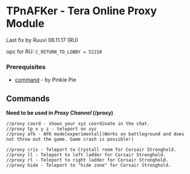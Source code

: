 # TPnAFKer - Tera Online Proxy Module
Last fix by Ruuvi 06.11.17 (RU)

opc for RU: ``C_RETURN_TO_LOBBY = 52210``
### Prerequisites
* [command](https://github.com/pinkipi/command) - by Pinkie Pie

## Commands
**Need to be used in _Proxy Channel_ (/proxy)**
```
//proxy coord - shows your xyz coordinate in the chat.
//proxy tp x y z - teleport on xyz
//proxy afk - AFK mode[experimental](Works on battleground and does not throw out the game. Game crash is possible!)

//proxy cris - Teleport to Crystall room for Corsair Stronghold.
//proxy ll - Teleport to left ladder for Corsair Stronghold.
//proxy rl - Teleport to right ladder for Corsair Stronghold.
//proxy hide - Teleport to "hide zone" for Corsair Stronghold.
